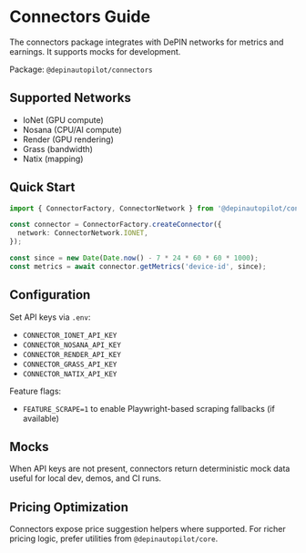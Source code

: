 # Connectors Guide

The connectors package integrates with DePIN networks for metrics and earnings. It supports mocks for development.

Package: `@depinautopilot/connectors`

## Supported Networks

- IoNet (GPU compute)
- Nosana (CPU/AI compute)
- Render (GPU rendering)
- Grass (bandwidth)
- Natix (mapping)

## Quick Start

```ts
import { ConnectorFactory, ConnectorNetwork } from '@depinautopilot/connectors';

const connector = ConnectorFactory.createConnector({
  network: ConnectorNetwork.IONET,
});

const since = new Date(Date.now() - 7 * 24 * 60 * 60 * 1000);
const metrics = await connector.getMetrics('device-id', since);
```

## Configuration

Set API keys via `.env`:

- `CONNECTOR_IONET_API_KEY`
- `CONNECTOR_NOSANA_API_KEY`
- `CONNECTOR_RENDER_API_KEY`
- `CONNECTOR_GRASS_API_KEY`
- `CONNECTOR_NATIX_API_KEY`

Feature flags:

- `FEATURE_SCRAPE=1` to enable Playwright-based scraping fallbacks (if available)

## Mocks

When API keys are not present, connectors return deterministic mock data useful for local dev, demos, and CI runs.

## Pricing Optimization

Connectors expose price suggestion helpers where supported. For richer pricing logic, prefer utilities from `@depinautopilot/core`.
